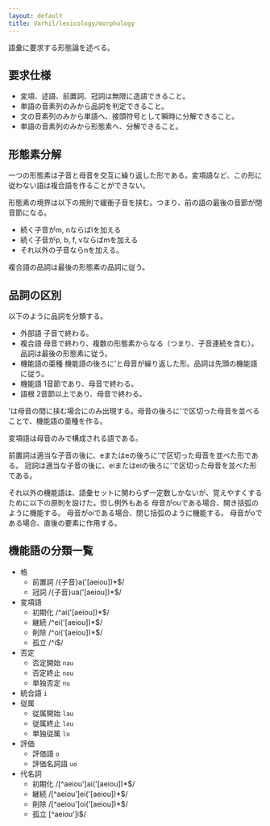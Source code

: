 ```yaml
---
layout: default
title: Varhil/lexicology/morphology
---
```


語彙に要求する形態論を述べる。

## 要求仕様

+ 変項、述語、前置詞、冠詞は無限に造語できること。
+ 単語の音素列のみから品詞を判定できること。
+ 文の音素列のみから単語へ、接頭符号として瞬時に分解できること。
+ 単語の音素列のみから形態素へ、分解できること。

## 形態素分解

一つの形態素は子音と母音を交互に繰り返した形である。変項語など、この形に従わない語は複合語を作ることができない。

形態素の境界は以下の規則で緩衝子音を挟む。つまり、前の語の最後の音節が閉音節になる。

+ 続く子音がm, nならばlを加える
+ 続く子音がp, b, f, vならばmを加える
+ それ以外の子音ならnを加える。

複合語の品詞は最後の形態素の品詞に従う。

## 品詞の区別

以下のように品詞を分類する。

+ 外部語 子音で終わる。
+ 複合語 母音で終わり、複数の形態素からなる（つまり、子音連続を含む）。品詞は最後の形態素に従う。
+ 機能語の亜種 機能語の後ろに'と母音が繰り返した形。品詞は先頭の機能語に従う。
+ 機能語 1音節であり、母音で終わる。
+ 語根 2音節以上であり、母音で終わる。

'は母音の間に挟む場合にのみ出現する。母音の後ろに'で区切った母音を並べることで、機能語の亜種を作る。

変項語は母音のみで構成される語である。

前置詞は適当な子音の後に、eまたはeの後ろに'で区切った母音を並べた形である。
冠詞は適当な子音の後に、eiまたはeiの後ろに'で区切った母音を並べた形である。

それ以外の機能語は、語彙セットに関わらず一定数しかないが、覚えやすくするために以下の原則を設けた。但し例外もある
母音がouである場合、開き括弧のように機能する。
母音がoiである場合、閉じ括弧のように機能する。
母音がoである場合、直後の要素に作用する。

## 機能語の分類一覧
  + 格
    + 前置詞 /{子音}a('[aeiou])\*$/
    + 冠詞 /{子音}ua('[aeiou])\*$/  
  + 変項語
    + 初期化 /^ai('[aeiou])\*$/
    + 継続 /^ei('[aeiou])\*$/
    + 削除 /^oi('[aeiou])\*$/
    + 孤立 /^i$/
  + 否定
    + 否定開始 `nau`
    + 否定終止 `nou`
    + 単独否定 `nu`
  + 統合語 `i`
  + 従属
    + 従属開始 `lau`
    + 従属終止 `lou`
    + 単独従属 `lu`
  + 評価
    + 評価語 `o`
    + 評価名詞語 `uo`
  + 代名詞
    + 初期化 /[^aeiou']ai('[aeiou])\*$/
    + 継続 /[^aeiou']ei('[aeiou])\*$/
    + 削除 /[^aeiou']oi('[aeiou])\*$/
    + 孤立 [^aeiou']i$/
